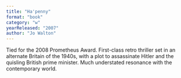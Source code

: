 ```yaml
---
title: "Ha'penny"
format: "book"
category: "w"
yearReleased: "2007"
author: "Jo Walton"
---
```

Tied for the 2008 Prometheus Award. First-class retro  thriller set in an alternate Britain of the 1940s, with a plot to assassinate  Hitler and the quisling British prime minister. Much understated resonance with  the contemporary world.
